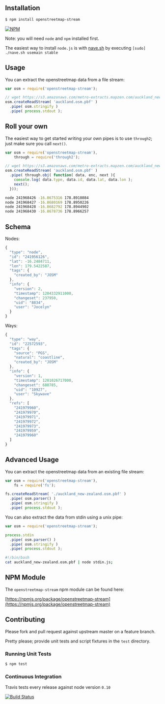 ## Installation

```bash
$ npm install openstreetmap-stream
```

[![NPM](https://nodei.co/npm/openstreetmap-stream.png?downloads=true&stars=true)](https://nodei.co/npm/openstreetmap-stream)

Note: you will need `node` and `npm` installed first.

The easiest way to install `node.js` is with [nave.sh](https://github.com/isaacs/nave) by executing `[sudo] ./nave.sh usemain stable`

## Usage

You can extract the openstreetmap data from a file stream:

```javascript
var osm = require('openstreetmap-stream');

// wget https://s3.amazonaws.com/metro-extracts.mapzen.com/auckland_new-zealand.osm.pbf
osm.createReadStream( 'auckland.osm.pbf' )
  .pipe( osm.stringify )
  .pipe( process.stdout );
```

## Roll your own

The easiest way to get started writing your own pipes is to use `through2`; just make sure you call `next()`.

```javascript
var osm = require('openstreetmap-stream'),
    through = require('through2');

// wget https://s3.amazonaws.com/metro-extracts.mapzen.com/auckland_new-zealand.osm.pbf
osm.createReadStream( 'auckland.osm.pbf' )
  .pipe( through.obj( function( data, enc, next ){
    console.log( data.type, data.id, data.lat, data.lon );
    next();
  }));
```

```bash
node 241968426 -16.8675316 178.8918084
node 241968427 -16.8680169 178.8950226
node 241968428 -16.8682792 178.8944902
node 241968430 -16.8678736 178.8966257
```

## Schema

Nodes:

```javascript
{
  "type": "node",
  "id": "241956126",
  "lat": -16.2484711,
  "lon": 179.5422587,
  "tags": {
    "created_by": "JOSM"
  },
  "info": {
    "version": 2,
    "timestamp": 1204332911000,
    "changeset": 237950,
    "uid": "8834",
    "user": "Jocelyn"
  }
}
```

Ways:

```javascript
{
  "type": "way",
  "id": "22572593",
  "tags": {
    "source": "PGS",
    "natural": "coastline",
    "created_by": "JOSM"
  },
  "info": {
    "version": 1,
    "timestamp": 1201026717000,
    "changeset": 680785,
    "uid": "10927",
    "user": "Skywave"
  },
  "refs": [
    "241979960",
    "241979970",
    "241979971",
    "241979972",
    "241979973",
    "241979959",
    "241979960"
  ]
}
```

## Advanced Usage

You can extract the openstreetmap data from an existing file stream:

```javascript
var osm = require('openstreetmap-stream'),
    fs = require('fs');

fs.createReadStream( './auckland_new-zealand.osm.pbf' )
  .pipe( osm.parser() )
  .pipe( osm.stringify )
  .pipe( process.stdout );
```

You can also extract the data from stdin using a unix pipe:

```javascript
var osm = require('openstreetmap-stream');

process.stdin
  .pipe( osm.parser() )
  .pipe( osm.stringify )
  .pipe( process.stdout );
```

```bash
#!/bin/bash
cat auckland_new-zealand.osm.pbf | node stdin.js;
```

## NPM Module

The `openstreetmap-stream` npm module can be found here:

[https://npmjs.org/package/openstreetmap-stream](https://npmjs.org/package/openstreetmap-stream)

## Contributing

Please fork and pull request against upstream master on a feature branch.

Pretty please; provide unit tests and script fixtures in the `test` directory.

### Running Unit Tests

```bash
$ npm test
```

### Continuous Integration

Travis tests every release against node version `0.10`

[![Build Status](https://travis-ci.org/geopipes/openstreetmap-stream.png?branch=master)](https://travis-ci.org/geopipes/openstreetmap-stream)